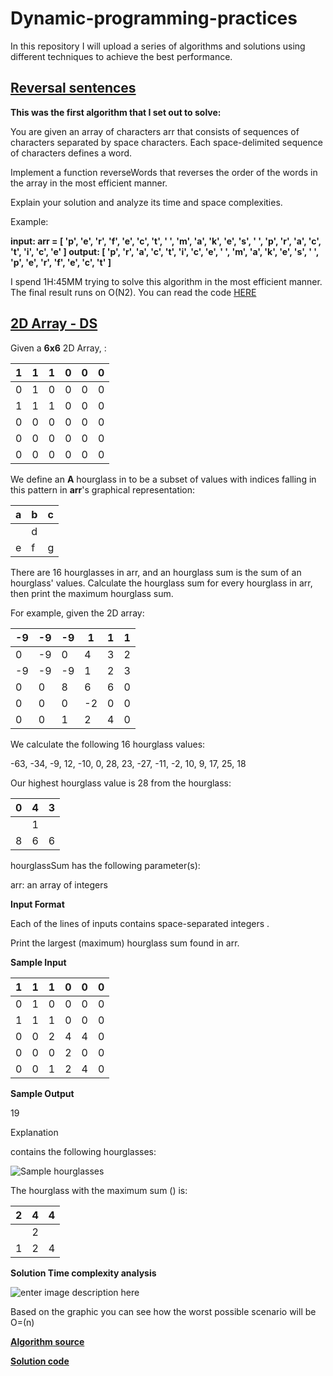 
# Dynamic-programming-practices
In this repository I will upload a series of algorithms and solutions using different techniques to achieve the best performance.

## [Reversal sentences](https://github.com/MerliMejia/Dynamic-programming-practices/tree/master/Reversal%20sentences "Reversal sentences")

**This was the first algorithm that I set out to solve:**

You are given an array of characters arr that consists of sequences of characters separated by space characters. Each space-delimited sequence of characters defines a word.

Implement a function reverseWords that reverses the order of the words in the array in the most efficient manner.

Explain your solution and analyze its time and space complexities.

Example:

**input: arr = [ 'p', 'e', 'r', 'f', 'e', 'c', 't', ' ',
'm', 'a', 'k', 'e', 's', ' ',
'p', 'r', 'a', 'c', 't', 'i', 'c', 'e' ]
output: [ 'p', 'r', 'a', 'c', 't', 'i', 'c', 'e', ' ',
'm', 'a', 'k', 'e', 's', ' ',
'p', 'e', 'r', 'f', 'e', 'c', 't' ]**

I spend 1H:45MM trying to solve this algorithm in the most efficient manner. The final result runs on O(N2). You can read the code [HERE](https://github.com/MerliMejia/Dynamic-programming-practices/blob/master/Reversal%20sentences/src/main.java) 

## [2D Array - DS](https://github.com/MerliMejia/Dynamic-programming-practices/tree/master/2D%20Array%20-%20DS/javaScript)

Given a **6x6** 2D Array, :

|1| 1| 1| 0| 0| 0|
|-|-|-|-|-|-|
|0|1 |0| 0 |0| 0|
|1| 1| 1| 0| 0| 0|
|0| 0| 0| 0| 0 |0|
|0| 0| 0| 0| 0 |0|
|0| 0| 0| 0| 0 |0|

We define an **A** hourglass in  to be a subset of values with indices falling in this pattern in **arr**'s graphical representation:

|a |b |c|
| - | - | -
|  | d|
|e| f| g|

There are 16 hourglasses in arr, and an hourglass sum is the sum of an hourglass' values. Calculate the hourglass sum for every hourglass in arr, then print the maximum hourglass sum.

For example, given the 2D array:

|-9 |-9| -9  |1| 1 |1| 
|-|-|-|-|-|-
| 0 |-9 | 0  |4 |3 |2|
|-9 |-9 |-9  |1 |2 |3|
| 0  |0  |8  |6 |6 |0|
| 0 | 0  |0 |-2 |0 |0|
| 0|  0  |1|  2 |4| 0|

We calculate the following 16 hourglass values:

-63, -34, -9, 12, 
-10, 0, 28, 23, 
-27, -11, -2, 10, 
9, 17, 25, 18

Our highest hourglass value is 28 from the hourglass:

|0 |4| 3|
|-|-|-
| | 1|
|8| 6| 6|

hourglassSum has the following parameter(s):

arr: an array of integers

**Input Format**

Each of the  lines of inputs  contains  space-separated integers .

Print the largest (maximum) hourglass sum found in arr.

**Sample Input**

|1 |1| 1 |0| 0 |0|
|-|-|-|-|-|-|
|0 |1 |0 |0 |0 |0|
|1 |1 |1 |0 |0 |0|
|0 |0 |2 |4 |4 |0|
|0 |0 |0 |2 |0 |0|
|0| 0 |1| 2 |4| 0|

**Sample Output**

19

Explanation

 contains the following hourglasses:

![Sample hourglasses](https://s3.amazonaws.com/hr-assets/0/1534256743-35b846ad4a-hourglasssum.png)

The hourglass with the maximum sum () is:

|2 |4 |4|
|-|-|-|
|  |2| |
|1| 2 |4|

**Solution Time complexity analysis**

![enter image description here](https://scontent.flrm1-1.fna.fbcdn.net/v/t1.15752-9/61583884_664046847399563_7414027878418874368_n.png?_nc_cat=111&_nc_ht=scontent.flrm1-1.fna&oh=afdf4bf57536faf011d6b073aac06a3b&oe=5D5BFB71)

Based on the graphic you can see how the worst possible scenario will be O=(n)

[**Algorithm source**](https://www.hackerrank.com/challenges/2d-array/problem?h_r=profile)

[**Solution code**]([https://github.com/MerliMejia/Dynamic-programming-practices/blob/master/2D%20Array%20-%20DS/javaScript/main.js](https://github.com/MerliMejia/Dynamic-programming-practices/blob/master/2D%20Array%20-%20DS/javaScript/main.js))
